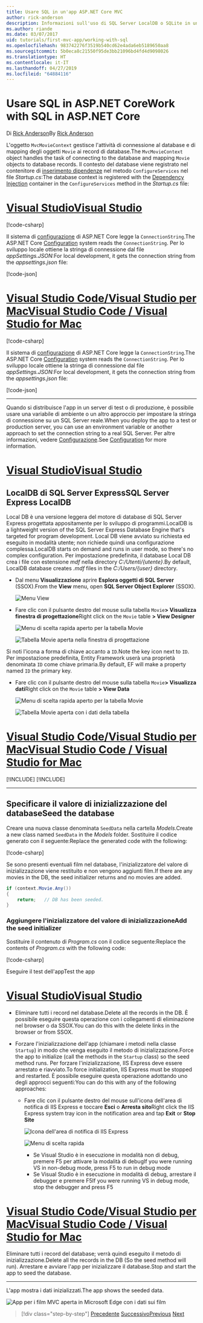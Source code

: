 ```yaml
---
title: Usare SQL in un'app ASP.NET Core MVC
author: rick-anderson
description: Informazioni sull'uso di SQL Server LocalDB o SQLite in un'app ASP.NET Core MVC.
ms.author: riande
ms.date: 03/07/2017
uid: tutorials/first-mvc-app/working-with-sql
ms.openlocfilehash: 983742276f3519b540cd62e4ada6eb5189650aa8
ms.sourcegitcommit: 5b0eca8c21550f95de3bb21096bd4fd4d9098026
ms.translationtype: HT
ms.contentlocale: it-IT
ms.lasthandoff: 04/27/2019
ms.locfileid: "64884116"
---
```

# <a name="work-with-sql-in-aspnet-core"></a><span data-ttu-id="b77d4-103">Usare SQL in ASP.NET Core</span><span class="sxs-lookup"><span data-stu-id="b77d4-103">Work with SQL in ASP.NET Core</span></span>

<span data-ttu-id="b77d4-104">Di [Rick Anderson](https://twitter.com/RickAndMSFT)</span><span class="sxs-lookup"><span data-stu-id="b77d4-104">By [Rick Anderson](https://twitter.com/RickAndMSFT)</span></span>

<span data-ttu-id="b77d4-105">L'oggetto `MvcMovieContext` gestisce l'attività di connessione al database e di mapping degli oggetti `Movie` ai record di database.</span><span class="sxs-lookup"><span data-stu-id="b77d4-105">The `MvcMovieContext` object handles the task of connecting to the database and mapping `Movie` objects to database records.</span></span> <span data-ttu-id="b77d4-106">Il contesto del database viene registrato nel contenitore di [inserimento dipendenze](xref:fundamentals/dependency-injection) nel metodo `ConfigureServices` nel file *Startup.cs*:</span><span class="sxs-lookup"><span data-stu-id="b77d4-106">The database context is registered with the [Dependency Injection](xref:fundamentals/dependency-injection) container in the `ConfigureServices` method in the *Startup.cs* file:</span></span>

# <a name="visual-studiotabvisual-studio"></a>[<span data-ttu-id="b77d4-107">Visual Studio</span><span class="sxs-lookup"><span data-stu-id="b77d4-107">Visual Studio</span></span>](#tab/visual-studio)

[!code-csharp[](~/tutorials/first-mvc-app/start-mvc/sample/MvcMovie22/Startup.cs?name=snippet_ConfigureServices&highlight=13-99)]

<span data-ttu-id="b77d4-108">Il sistema di [configurazione](xref:fundamentals/configuration/index) di ASP.NET Core legge la `ConnectionString`.</span><span class="sxs-lookup"><span data-stu-id="b77d4-108">The ASP.NET Core [Configuration](xref:fundamentals/configuration/index) system reads the `ConnectionString`.</span></span> <span data-ttu-id="b77d4-109">Per lo sviluppo locale ottiene la stringa di connessione dal file *appSettings.JSON*:</span><span class="sxs-lookup"><span data-stu-id="b77d4-109">For local development, it gets the connection string from the *appsettings.json* file:</span></span>

[!code-json[](start-mvc/sample/MvcMovie/appsettings.json?highlight=2&range=8-10)]

# <a name="visual-studio-code--visual-studio-for-mactabvisual-studio-codevisual-studio-mac"></a>[<span data-ttu-id="b77d4-110">Visual Studio Code/Visual Studio per Mac</span><span class="sxs-lookup"><span data-stu-id="b77d4-110">Visual Studio Code / Visual Studio for Mac</span></span>](#tab/visual-studio-code+visual-studio-mac)

[!code-csharp[](~/tutorials/first-mvc-app/start-mvc/sample/MvcMovie22/Startup.cs?name=snippet_UseSqlite&highlight=11-12)]

<span data-ttu-id="b77d4-111">Il sistema di [configurazione](xref:fundamentals/configuration/index) di ASP.NET Core legge la `ConnectionString`.</span><span class="sxs-lookup"><span data-stu-id="b77d4-111">The ASP.NET Core [Configuration](xref:fundamentals/configuration/index) system reads the `ConnectionString`.</span></span> <span data-ttu-id="b77d4-112">Per lo sviluppo locale ottiene la stringa di connessione dal file *appSettings.JSON*:</span><span class="sxs-lookup"><span data-stu-id="b77d4-112">For local development, it gets the connection string from the *appsettings.json* file:</span></span>

[!code-json[](~/tutorials/first-mvc-app/start-mvc/sample/MvcMovie22/appsettingsSQLite.json?highlight=2&range=8-10)]

---

<span data-ttu-id="b77d4-113">Quando si distribuisce l'app in un server di test o di produzione, è possibile usare una variabile di ambiente o un altro approccio per impostare la stringa di connessione su un SQL Server reale.</span><span class="sxs-lookup"><span data-stu-id="b77d4-113">When you deploy the app to a test or production server, you can use an environment variable or another approach to set the connection string to a real SQL Server.</span></span> <span data-ttu-id="b77d4-114">Per altre informazioni, vedere [Configurazione](xref:fundamentals/configuration/index).</span><span class="sxs-lookup"><span data-stu-id="b77d4-114">See [Configuration](xref:fundamentals/configuration/index) for more information.</span></span>

# <a name="visual-studiotabvisual-studio"></a>[<span data-ttu-id="b77d4-115">Visual Studio</span><span class="sxs-lookup"><span data-stu-id="b77d4-115">Visual Studio</span></span>](#tab/visual-studio)

## <a name="sql-server-express-localdb"></a><span data-ttu-id="b77d4-116">LocalDB di SQL Server Express</span><span class="sxs-lookup"><span data-stu-id="b77d4-116">SQL Server Express LocalDB</span></span>

<span data-ttu-id="b77d4-117">Local DB è una versione leggera del motore di database di SQL Server Express progettata appositamente per lo sviluppo di programmi.</span><span class="sxs-lookup"><span data-stu-id="b77d4-117">LocalDB is a lightweight version of the SQL Server Express Database Engine that's targeted for program development.</span></span> <span data-ttu-id="b77d4-118">Local DB viene avviato su richiesta ed eseguito in modalità utente; non richiede quindi una configurazione complessa.</span><span class="sxs-lookup"><span data-stu-id="b77d4-118">LocalDB starts on demand and runs in user mode, so there's no complex configuration.</span></span> <span data-ttu-id="b77d4-119">Per impostazione predefinita, il database Local DB crea i file con estensione *mdf* nella directory *C:/Utenti/{utente}*.</span><span class="sxs-lookup"><span data-stu-id="b77d4-119">By default, LocalDB database creates *.mdf* files in the *C:/Users/{user}* directory.</span></span>

* <span data-ttu-id="b77d4-120">Dal menu **Visualizzazione** aprire **Esplora oggetti di SQL Server** (SSOX).</span><span class="sxs-lookup"><span data-stu-id="b77d4-120">From the **View** menu, open **SQL Server Object Explorer** (SSOX).</span></span>

  ![Menu View](working-with-sql/_static/ssox.png)

* <span data-ttu-id="b77d4-122">Fare clic con il pulsante destro del mouse sulla tabella `Movie`**> Visualizza finestra di progettazione**</span><span class="sxs-lookup"><span data-stu-id="b77d4-122">Right click on the `Movie` table **> View Designer**</span></span>

  ![Menu di scelta rapida aperto per la tabella Movie](working-with-sql/_static/design.png)

  ![Tabella Movie aperta nella finestra di progettazione](working-with-sql/_static/dv.png)

<span data-ttu-id="b77d4-125">Si noti l'icona a forma di chiave accanto a `ID`.</span><span class="sxs-lookup"><span data-stu-id="b77d4-125">Note the key icon next to `ID`.</span></span> <span data-ttu-id="b77d4-126">Per impostazione predefinita, Entity Framework userà una proprietà denominata `ID` come chiave primaria.</span><span class="sxs-lookup"><span data-stu-id="b77d4-126">By default, EF will make a property named `ID` the primary key.</span></span>

* <span data-ttu-id="b77d4-127">Fare clic con il pulsante destro del mouse sulla tabella `Movie`**> Visualizza dati**</span><span class="sxs-lookup"><span data-stu-id="b77d4-127">Right click on the `Movie` table **> View Data**</span></span>

  ![Menu di scelta rapida aperto per la tabella Movie](working-with-sql/_static/ssox2.png)

  ![Tabella Movie aperta con i dati della tabella](working-with-sql/_static/vd22.png)

# <a name="visual-studio-code--visual-studio-for-mactabvisual-studio-codevisual-studio-mac"></a>[<span data-ttu-id="b77d4-130">Visual Studio Code/Visual Studio per Mac</span><span class="sxs-lookup"><span data-stu-id="b77d4-130">Visual Studio Code / Visual Studio for Mac</span></span>](#tab/visual-studio-code+visual-studio-mac)

[!INCLUDE[](~/includes/rp/sqlite.md)]
[!INCLUDE[](~/includes/RP-mvc-shared/sqlite-warn.md)]

---
<!-- End of VS tabs -->

## <a name="seed-the-database"></a><span data-ttu-id="b77d4-131">Specificare il valore di inizializzazione del database</span><span class="sxs-lookup"><span data-stu-id="b77d4-131">Seed the database</span></span>

<span data-ttu-id="b77d4-132">Creare una nuova classe denominata `SeedData` nella cartella *Models*.</span><span class="sxs-lookup"><span data-stu-id="b77d4-132">Create a new class named `SeedData` in the *Models* folder.</span></span> <span data-ttu-id="b77d4-133">Sostituire il codice generato con il seguente:</span><span class="sxs-lookup"><span data-stu-id="b77d4-133">Replace the generated code with the following:</span></span>

[!code-csharp[](~/tutorials/first-mvc-app/start-mvc/sample/MvcMovie22/Models/SeedData.cs?name=snippet_1)]

<span data-ttu-id="b77d4-134">Se sono presenti eventuali film nel database, l'inizializzatore del valore di inizializzazione viene restituito e non vengono aggiunti film.</span><span class="sxs-lookup"><span data-stu-id="b77d4-134">If there are any movies in the DB, the seed initializer returns and no movies are added.</span></span>

```csharp
if (context.Movie.Any())
{
    return;   // DB has been seeded.
}
```

<a name="si"></a>

### <a name="add-the-seed-initializer"></a><span data-ttu-id="b77d4-135">Aggiungere l'inizializzatore del valore di inizializzazione</span><span class="sxs-lookup"><span data-stu-id="b77d4-135">Add the seed initializer</span></span>

<span data-ttu-id="b77d4-136">Sostituire il contenuto di *Program.cs* con il codice seguente:</span><span class="sxs-lookup"><span data-stu-id="b77d4-136">Replace the contents of *Program.cs* with the following code:</span></span>

[!code-csharp[](~/tutorials/first-mvc-app/start-mvc/sample/MvcMovie22/Program.cs)]

<span data-ttu-id="b77d4-137">Eseguire il test dell'app</span><span class="sxs-lookup"><span data-stu-id="b77d4-137">Test the app</span></span>

# <a name="visual-studiotabvisual-studio"></a>[<span data-ttu-id="b77d4-138">Visual Studio</span><span class="sxs-lookup"><span data-stu-id="b77d4-138">Visual Studio</span></span>](#tab/visual-studio)

* <span data-ttu-id="b77d4-139">Eliminare tutti i record nel database.</span><span class="sxs-lookup"><span data-stu-id="b77d4-139">Delete all the records in the DB.</span></span> <span data-ttu-id="b77d4-140">È possibile eseguire questa operazione con i collegamenti di eliminazione nel browser o da SSOX.</span><span class="sxs-lookup"><span data-stu-id="b77d4-140">You can do this with the delete links in the browser or from SSOX.</span></span>
* <span data-ttu-id="b77d4-141">Forzare l'inizializzazione dell'app (chiamare i metodi nella classe `Startup`) in modo che venga eseguito il metodo di inizializzazione.</span><span class="sxs-lookup"><span data-stu-id="b77d4-141">Force the app to initialize (call the methods in the `Startup` class) so the seed method runs.</span></span> <span data-ttu-id="b77d4-142">Per forzare l'inizializzazione, IIS Express deve essere arrestato e riavviato.</span><span class="sxs-lookup"><span data-stu-id="b77d4-142">To force initialization, IIS Express must be stopped and restarted.</span></span> <span data-ttu-id="b77d4-143">È possibile eseguire questa operazione adottando uno degli approcci seguenti:</span><span class="sxs-lookup"><span data-stu-id="b77d4-143">You can do this with any of the following approaches:</span></span>

  * <span data-ttu-id="b77d4-144">Fare clic con il pulsante destro del mouse sull'icona dell'area di notifica di IIS Express e toccare **Esci** o **Arresta sito**</span><span class="sxs-lookup"><span data-stu-id="b77d4-144">Right click the IIS Express system tray icon in the notification area and tap **Exit** or **Stop Site**</span></span>

    ![Icona dell'area di notifica di IIS Express](working-with-sql/_static/iisExIcon.png)

    ![Menu di scelta rapida](working-with-sql/_static/stopIIS.png)

    * <span data-ttu-id="b77d4-147">Se Visual Studio è in esecuzione in modalità non di debug, premere F5 per attivare la modalità di debug</span><span class="sxs-lookup"><span data-stu-id="b77d4-147">If you were running VS in non-debug mode, press F5 to run in debug mode</span></span>
    * <span data-ttu-id="b77d4-148">Se Visual Studio è in esecuzione in modalità di debug, arrestare il debugger e premere F5</span><span class="sxs-lookup"><span data-stu-id="b77d4-148">If you were running VS in debug mode, stop the debugger and press F5</span></span>

# <a name="visual-studio-code--visual-studio-for-mactabvisual-studio-codevisual-studio-mac"></a>[<span data-ttu-id="b77d4-149">Visual Studio Code/Visual Studio per Mac</span><span class="sxs-lookup"><span data-stu-id="b77d4-149">Visual Studio Code / Visual Studio for Mac</span></span>](#tab/visual-studio-code+visual-studio-mac)

<span data-ttu-id="b77d4-150">Eliminare tutti i record del database; verrà quindi eseguito il metodo di inizializzazione.</span><span class="sxs-lookup"><span data-stu-id="b77d4-150">Delete all the records in the DB (So the seed method will run).</span></span> <span data-ttu-id="b77d4-151">Arrestare e avviare l'app per inizializzare il database.</span><span class="sxs-lookup"><span data-stu-id="b77d4-151">Stop and start the app to seed the database.</span></span>

---

<span data-ttu-id="b77d4-152">L'app mostra i dati inizializzati.</span><span class="sxs-lookup"><span data-stu-id="b77d4-152">The app shows the seeded data.</span></span>

![App per i film MVC aperta in Microsoft Edge con i dati sui film](working-with-sql/_static/m55.png)

> [!div class="step-by-step"]
> <span data-ttu-id="b77d4-154">[Precedente](adding-model.md)
> [Successivo](controller-methods-views.md)</span><span class="sxs-lookup"><span data-stu-id="b77d4-154">[Previous](adding-model.md)
[Next](controller-methods-views.md)</span></span>
